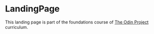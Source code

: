 # LandingPage
This landing page is part of the foundations course of [The Odin Project](www.theodinproject.com) curriculum.